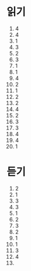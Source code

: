 # 읽기
1. 4
2. 4
3. 1
4. 3
5. 2
6. 3
7. 1
8. 1
9. 4
10. 2
11. 1
12. 2
13. 2
14. 4
15. 2
16. 3
17. 3
18. 4
19. 4
20. 1
# 듣기
1. 2
2. 1
3. 3
4. 3
5. 1
6. 2
7. 3
8. 2
9. 1
10. 1
11. 3
12. 4
13. 